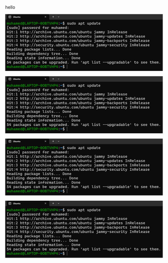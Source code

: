 hello

![Screenshot1](1_Linux_Server_Setup/screenshots/1.png)

![Screenshot 1](1_Linux_Server_Setup/screenshots/1.png)

![Screenshot 1](1_Linux_Server_Setup/screenshots/1.png)

![Screenshot1](screenshots/1.png)

